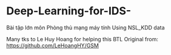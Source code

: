# Deep-Learning-for-IDS-

Bài tập lớn môn Phòng thủ mạng máy tính
Using NSL_KDD data 

Many tks to Le Huy Hoang for helping this BTL 
Original from: https://github.com/LeHoangHY/GSM
